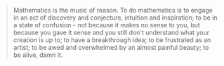 >Mathematics is the music of reason. To do mathematics is to engage in an act of discovery and conjecture, intuition and inspiration; to be in a state of confusion - not because it makes no sense to you, but because you gave it sense and you still don't understand what your creation is up to; to have a breakthrough idea; to be frustrated as an artist; to be awed and overwhelmed by an almost painful beauty; to be alive, damn it.